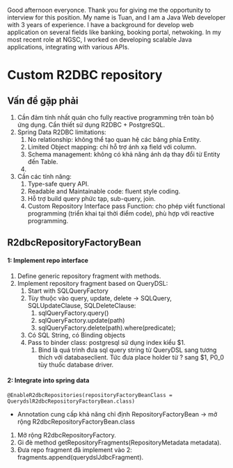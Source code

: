 Good afternoon everyonce.
Thank you for giving me the opportunity to interview for this position.
My name is Tuan, and I am a Java Web developer with 3 years of experience.
I have a background for develop web application on several fields like banking, booking portal, netwoking.
In my most recent role at NGSC, I worked on developing scalable Java applications, integrating with various APIs.
# Custom R2DBC repository
## Vấn đề gặp phải
1. Cần đảm tính nhất quán cho fully reactive programming trên toàn bộ ứng dụng. Cần thiết sử dụng R2DBC + PostgreSQL.
2. Spring Data R2DBC limitations:
	1. No relationship: không thể tạo quan hệ các bảng phía Entity.
	2. Limited Object mapping: chỉ hỗ trợ ánh xạ field với column.
	3. Schema management: không có khả năng ánh dạ thay đổi từ Entity đến Table.
	4. 
3. Cần các tính năng:
	1. Type-safe query API.
	2. Readable and Maintainable code: fluent style coding.
	3. Hỗ trợ build query phức tạp, sub-query, join.
	4. Custom Repository Interface pass Function: cho phép viết functional programming (triển khai tại thời điểm code), phù hợp với reactive programming.
## R2dbcRepositoryFactoryBean

#### 1: Implement repo interface
1. Define generic repository fragment with methods.
2. Implement repository fragment based on QueryDSL:
	1. Start with SQLQueryFactory
	2. Tùy thuộc vào query, update, delete -> SQLQuery, SQLUpdateClause, SQLDeleteClause:
		1. sqlQueryFactory.query()
		2. sqlQueryFactory.update(path)
		3. sqlQueryFactory.delete(path).where(predicate);
	3. Có SQL String, có Binding objects
	4. Pass to binder class: postgresql sử dụng index kiểu $1.
		1. Bind là quá trình đưa sql query string từ QueryDSL sang tương thích với databaseclient. Tức đưa place holder từ ? sang $1, P0_0 tùy thuốc database driver.

#### 2: Integrate into spring data

`@EnableR2dbcRepositories(repositoryFactoryBeanClass = QuerydslR2dbcRepositoryFactoryBean.class)`
- Annotation cung cấp khả năng chỉ định RepositoryFactoryBean -> mở rộng R2dbcRepositoryFactoryBean.class

1. Mở rộng R2dbcRepositoryFactory.
2. Gi đè method getRepositoryFragments(RepositoryMetadata metadata).
3. Đưa repo fragment đã implement vào 2: fragments.append(querydslJdbcFragment).